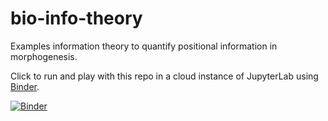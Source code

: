 # bio-info-theory
Examples information theory to quantify positional information in morphogenesis.

Click to run and play with this repo in a cloud instance of JupyterLab using [Binder](https://jupyter.org/binder).

[![Binder](https://mybinder.org/badge_logo.svg)](https://mybinder.org/v2/gh/thompsonmj/bio-info-theory/master)
